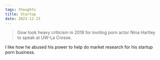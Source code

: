 ```yaml
---
tags: thoughts
title: Startup
date: 2023-12-23
---
```


> Gow took heavy criticism in 2018 for inviting porn actor Nina Hartley to speak at UW-La Crosse.

I like how he abused his power to help do market research for his startup porn business. 